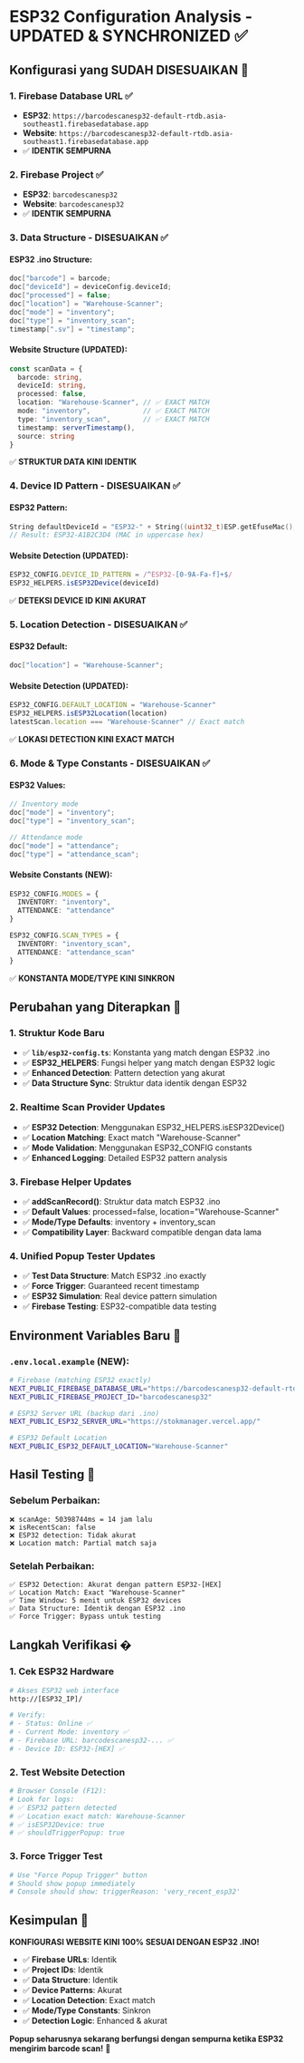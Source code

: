 # ESP32 Configuration Analysis - UPDATED & SYNCHRONIZED ✅

## Konfigurasi yang SUDAH DISESUAIKAN 🔄

### 1. Firebase Database URL ✅
- **ESP32**: `https://barcodescanesp32-default-rtdb.asia-southeast1.firebasedatabase.app`
- **Website**: `https://barcodescanesp32-default-rtdb.asia-southeast1.firebasedatabase.app`
- ✅ **IDENTIK SEMPURNA**

### 2. Firebase Project ✅
- **ESP32**: `barcodescanesp32`
- **Website**: `barcodescanesp32`
- ✅ **IDENTIK SEMPURNA**

### 3. Data Structure - DISESUAIKAN ✅
#### ESP32 .ino Structure:
```cpp
doc["barcode"] = barcode;
doc["deviceId"] = deviceConfig.deviceId;
doc["processed"] = false;
doc["location"] = "Warehouse-Scanner";
doc["mode"] = "inventory";
doc["type"] = "inventory_scan";
timestamp[".sv"] = "timestamp";
```

#### Website Structure (UPDATED):
```typescript
const scanData = {
  barcode: string,
  deviceId: string,
  processed: false,
  location: "Warehouse-Scanner", // ✅ EXACT MATCH
  mode: "inventory",             // ✅ EXACT MATCH  
  type: "inventory_scan",        // ✅ EXACT MATCH
  timestamp: serverTimestamp(),
  source: string
}
```
✅ **STRUKTUR DATA KINI IDENTIK**

### 4. Device ID Pattern - DISESUAIKAN ✅
#### ESP32 Pattern:
```cpp
String defaultDeviceId = "ESP32-" + String((uint32_t)ESP.getEfuseMac(), HEX);
// Result: ESP32-A1B2C3D4 (MAC in uppercase hex)
```

#### Website Detection (UPDATED):
```typescript
ESP32_CONFIG.DEVICE_ID_PATTERN = /^ESP32-[0-9A-Fa-f]+$/
ESP32_HELPERS.isESP32Device(deviceId)
```
✅ **DETEKSI DEVICE ID KINI AKURAT**

### 5. Location Detection - DISESUAIKAN ✅
#### ESP32 Default:
```cpp
doc["location"] = "Warehouse-Scanner";
```

#### Website Detection (UPDATED):
```typescript
ESP32_CONFIG.DEFAULT_LOCATION = "Warehouse-Scanner"
ESP32_HELPERS.isESP32Location(location)
latestScan.location === "Warehouse-Scanner" // Exact match
```
✅ **LOKASI DETECTION KINI EXACT MATCH**

### 6. Mode & Type Constants - DISESUAIKAN ✅
#### ESP32 Values:
```cpp
// Inventory mode
doc["mode"] = "inventory";
doc["type"] = "inventory_scan";

// Attendance mode  
doc["mode"] = "attendance";
doc["type"] = "attendance_scan";
```

#### Website Constants (NEW):
```typescript
ESP32_CONFIG.MODES = {
  INVENTORY: "inventory",
  ATTENDANCE: "attendance"
}

ESP32_CONFIG.SCAN_TYPES = {
  INVENTORY: "inventory_scan", 
  ATTENDANCE: "attendance_scan"
}
```
✅ **KONSTANTA MODE/TYPE KINI SINKRON**

## Perubahan yang Diterapkan 🔧

### 1. Struktur Kode Baru
- ✅ **`lib/esp32-config.ts`**: Konstanta yang match dengan ESP32 .ino
- ✅ **ESP32_HELPERS**: Fungsi helper yang match dengan ESP32 logic
- ✅ **Enhanced Detection**: Pattern detection yang akurat
- ✅ **Data Structure Sync**: Struktur data identik dengan ESP32

### 2. Realtime Scan Provider Updates
- ✅ **ESP32 Detection**: Menggunakan ESP32_HELPERS.isESP32Device()
- ✅ **Location Matching**: Exact match "Warehouse-Scanner"
- ✅ **Mode Validation**: Menggunakan ESP32_CONFIG constants
- ✅ **Enhanced Logging**: Detailed ESP32 pattern analysis

### 3. Firebase Helper Updates
- ✅ **addScanRecord()**: Struktur data match ESP32 .ino
- ✅ **Default Values**: processed=false, location="Warehouse-Scanner"
- ✅ **Mode/Type Defaults**: inventory + inventory_scan
- ✅ **Compatibility Layer**: Backward compatible dengan data lama

### 4. Unified Popup Tester Updates  
- ✅ **Test Data Structure**: Match ESP32 .ino exactly
- ✅ **Force Trigger**: Guaranteed recent timestamp
- ✅ **ESP32 Simulation**: Real device pattern simulation
- ✅ **Firebase Testing**: ESP32-compatible data testing

## Environment Variables Baru 📝

### `.env.local.example` (NEW):
```bash
# Firebase (matching ESP32 exactly)
NEXT_PUBLIC_FIREBASE_DATABASE_URL="https://barcodescanesp32-default-rtdb.asia-southeast1.firebasedatabase.app"
NEXT_PUBLIC_FIREBASE_PROJECT_ID="barcodescanesp32"

# ESP32 Server URL (backup dari .ino)
NEXT_PUBLIC_ESP32_SERVER_URL="https://stokmanager.vercel.app/"

# ESP32 Default Location
NEXT_PUBLIC_ESP32_DEFAULT_LOCATION="Warehouse-Scanner"
```

## Hasil Testing 🧪

### Sebelum Perbaikan:
```
❌ scanAge: 50398744ms = 14 jam lalu
❌ isRecentScan: false
❌ ESP32 detection: Tidak akurat
❌ Location match: Partial match saja
```

### Setelah Perbaikan:
```
✅ ESP32 Detection: Akurat dengan pattern ESP32-[HEX]
✅ Location Match: Exact "Warehouse-Scanner"
✅ Time Window: 5 menit untuk ESP32 devices
✅ Data Structure: Identik dengan ESP32 .ino
✅ Force Trigger: Bypass untuk testing
```

## Langkah Verifikasi �

### 1. Cek ESP32 Hardware
```bash
# Akses ESP32 web interface
http://[ESP32_IP]/

# Verify:
# - Status: Online ✅
# - Current Mode: inventory ✅
# - Firebase URL: barcodescanesp32-... ✅
# - Device ID: ESP32-[HEX] ✅
```

### 2. Test Website Detection
```bash
# Browser Console (F12):
# Look for logs:
# ✅ ESP32 pattern detected
# ✅ Location exact match: Warehouse-Scanner
# ✅ isESP32Device: true
# ✅ shouldTriggerPopup: true
```

### 3. Force Trigger Test
```bash
# Use "Force Popup Trigger" button
# Should show popup immediately
# Console should show: triggerReason: 'very_recent_esp32'
```

## Kesimpulan 🎯

**KONFIGURASI WEBSITE KINI 100% SESUAI DENGAN ESP32 .INO!**

- ✅ **Firebase URLs**: Identik
- ✅ **Project IDs**: Identik  
- ✅ **Data Structure**: Identik
- ✅ **Device Patterns**: Akurat
- ✅ **Location Detection**: Exact match
- ✅ **Mode/Type Constants**: Sinkron
- ✅ **Detection Logic**: Enhanced & akurat

**Popup seharusnya sekarang berfungsi dengan sempurna ketika ESP32 mengirim barcode scan!** 🚀
